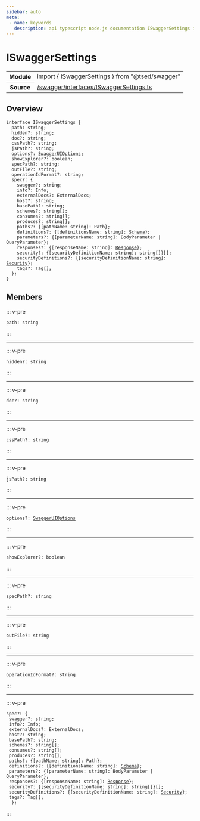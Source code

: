 ```yaml
---
sidebar: auto
meta:
 - name: keywords
   description: api typescript node.js documentation ISwaggerSettings interface
---
```

# ISwaggerSettings <Badge text="Interface" type="interface"/>
<!-- Summary -->
<section class="symbol-info"><table class="is-full-width"><tbody><tr><th>Module</th><td><div class="lang-typescript"><span class="token keyword">import</span> { ISwaggerSettings }&nbsp;<span class="token keyword">from</span>&nbsp;<span class="token string">"@tsed/swagger"</span></div></td></tr><tr><th>Source</th><td><a href="https://github.com/Romakita/ts-express-decorators/blob/v4.30.1/src//swagger/interfaces/ISwaggerSettings.ts#L0-L0">/swagger/interfaces/ISwaggerSettings.ts</a></td></tr></tbody></table></section>

<!-- Overview -->
## Overview


<pre><code class="typescript-lang "><span class="token keyword">interface</span> ISwaggerSettings <span class="token punctuation">{</span>
  path<span class="token punctuation">:</span> <span class="token keyword">string</span><span class="token punctuation">;</span>
  hidden?<span class="token punctuation">:</span> <span class="token keyword">string</span><span class="token punctuation">;</span>
  doc?<span class="token punctuation">:</span> <span class="token keyword">string</span><span class="token punctuation">;</span>
  cssPath?<span class="token punctuation">:</span> <span class="token keyword">string</span><span class="token punctuation">;</span>
  jsPath?<span class="token punctuation">:</span> <span class="token keyword">string</span><span class="token punctuation">;</span>
  options?<span class="token punctuation">:</span> <a href="/api/swagger/interfaces/SwaggerUIOptions.html"><span class="token">SwaggerUIOptions</span></a><span class="token punctuation">;</span>
  showExplorer?<span class="token punctuation">:</span> <span class="token keyword">boolean</span><span class="token punctuation">;</span>
  specPath?<span class="token punctuation">:</span> <span class="token keyword">string</span><span class="token punctuation">;</span>
  outFile?<span class="token punctuation">:</span> <span class="token keyword">string</span><span class="token punctuation">;</span>
  operationIdFormat?<span class="token punctuation">:</span> <span class="token keyword">string</span><span class="token punctuation">;</span>
  spec?<span class="token punctuation">:</span> <span class="token punctuation">{</span>
    swagger?<span class="token punctuation">:</span> <span class="token keyword">string</span><span class="token punctuation">;</span>
    info?<span class="token punctuation">:</span> Info<span class="token punctuation">;</span>
    externalDocs?<span class="token punctuation">:</span> ExternalDocs<span class="token punctuation">;</span>
    host?<span class="token punctuation">:</span> <span class="token keyword">string</span><span class="token punctuation">;</span>
    basePath?<span class="token punctuation">:</span> <span class="token keyword">string</span><span class="token punctuation">;</span>
    schemes?<span class="token punctuation">:</span> <span class="token keyword">string</span><span class="token punctuation">[</span><span class="token punctuation">]</span><span class="token punctuation">;</span>
    consumes?<span class="token punctuation">:</span> <span class="token keyword">string</span><span class="token punctuation">[</span><span class="token punctuation">]</span><span class="token punctuation">;</span>
    produces?<span class="token punctuation">:</span> <span class="token keyword">string</span><span class="token punctuation">[</span><span class="token punctuation">]</span><span class="token punctuation">;</span>
    paths?<span class="token punctuation">:</span> <span class="token punctuation">{</span><span class="token punctuation">[</span>pathName<span class="token punctuation">:</span> <span class="token keyword">string</span><span class="token punctuation">]</span><span class="token punctuation">:</span> Path<span class="token punctuation">}</span><span class="token punctuation">;</span>
    definitions?<span class="token punctuation">:</span> <span class="token punctuation">{</span><span class="token punctuation">[</span>definitionsName<span class="token punctuation">:</span> <span class="token keyword">string</span><span class="token punctuation">]</span><span class="token punctuation">:</span> <a href="/api/common/jsonschema/decorators/Schema.html"><span class="token">Schema</span></a><span class="token punctuation">}</span><span class="token punctuation">;</span>
    parameters?<span class="token punctuation">:</span> <span class="token punctuation">{</span><span class="token punctuation">[</span>parameterName<span class="token punctuation">:</span> <span class="token keyword">string</span><span class="token punctuation">]</span><span class="token punctuation">:</span> BodyParameter | QueryParameter<span class="token punctuation">}</span><span class="token punctuation">;</span>
    responses?<span class="token punctuation">:</span> <span class="token punctuation">{</span><span class="token punctuation">[</span>responseName<span class="token punctuation">:</span> <span class="token keyword">string</span><span class="token punctuation">]</span><span class="token punctuation">:</span> <a href="/api/common/filters/decorators/Response.html"><span class="token">Response</span></a><span class="token punctuation">}</span><span class="token punctuation">;</span>
    security?<span class="token punctuation">:</span> <span class="token punctuation">{</span><span class="token punctuation">[</span>securityDefinitionName<span class="token punctuation">:</span> <span class="token keyword">string</span><span class="token punctuation">]</span><span class="token punctuation">:</span> <span class="token keyword">string</span><span class="token punctuation">[</span><span class="token punctuation">]</span><span class="token punctuation">}</span><span class="token punctuation">[</span><span class="token punctuation">]</span><span class="token punctuation">;</span>
    securityDefinitions?<span class="token punctuation">:</span> <span class="token punctuation">{</span><span class="token punctuation">[</span>securityDefinitionName<span class="token punctuation">:</span> <span class="token keyword">string</span><span class="token punctuation">]</span><span class="token punctuation">:</span> <a href="/api/swagger/decorators/Security.html"><span class="token">Security</span></a><span class="token punctuation">}</span><span class="token punctuation">;</span>
    tags?<span class="token punctuation">:</span> Tag<span class="token punctuation">[</span><span class="token punctuation">]</span><span class="token punctuation">;</span>
  <span class="token punctuation">}</span><span class="token punctuation">;</span>
<span class="token punctuation">}</span></code></pre>



<!-- Members -->




## Members


::: v-pre

<div class="method-overview">
<pre><code class="typescript-lang ">path<span class="token punctuation">:</span> <span class="token keyword">string</span></code></pre>

</div>



:::



***



::: v-pre

<div class="method-overview">
<pre><code class="typescript-lang ">hidden?<span class="token punctuation">:</span> <span class="token keyword">string</span></code></pre>

</div>



:::



***



::: v-pre

<div class="method-overview">
<pre><code class="typescript-lang ">doc?<span class="token punctuation">:</span> <span class="token keyword">string</span></code></pre>

</div>



:::



***



::: v-pre

<div class="method-overview">
<pre><code class="typescript-lang ">cssPath?<span class="token punctuation">:</span> <span class="token keyword">string</span></code></pre>

</div>



:::



***



::: v-pre

<div class="method-overview">
<pre><code class="typescript-lang ">jsPath?<span class="token punctuation">:</span> <span class="token keyword">string</span></code></pre>

</div>



:::



***



::: v-pre

<div class="method-overview">
<pre><code class="typescript-lang ">options?<span class="token punctuation">:</span> <a href="/api/swagger/interfaces/SwaggerUIOptions.html"><span class="token">SwaggerUIOptions</span></a></code></pre>

</div>



:::



***



::: v-pre

<div class="method-overview">
<pre><code class="typescript-lang ">showExplorer?<span class="token punctuation">:</span> <span class="token keyword">boolean</span></code></pre>

</div>



:::



***



::: v-pre

<div class="method-overview">
<pre><code class="typescript-lang ">specPath?<span class="token punctuation">:</span> <span class="token keyword">string</span></code></pre>

</div>



:::



***



::: v-pre

<div class="method-overview">
<pre><code class="typescript-lang ">outFile?<span class="token punctuation">:</span> <span class="token keyword">string</span></code></pre>

</div>



:::



***



::: v-pre

<div class="method-overview">
<pre><code class="typescript-lang ">operationIdFormat?<span class="token punctuation">:</span> <span class="token keyword">string</span></code></pre>

</div>



:::



***



::: v-pre

<div class="method-overview">
<pre><code class="typescript-lang ">spec?<span class="token punctuation">:</span> <span class="token punctuation">{</span>
 swagger?<span class="token punctuation">:</span> <span class="token keyword">string</span><span class="token punctuation">;</span>
 info?<span class="token punctuation">:</span> Info<span class="token punctuation">;</span>
 externalDocs?<span class="token punctuation">:</span> ExternalDocs<span class="token punctuation">;</span>
 host?<span class="token punctuation">:</span> <span class="token keyword">string</span><span class="token punctuation">;</span>
 basePath?<span class="token punctuation">:</span> <span class="token keyword">string</span><span class="token punctuation">;</span>
 schemes?<span class="token punctuation">:</span> <span class="token keyword">string</span><span class="token punctuation">[</span><span class="token punctuation">]</span><span class="token punctuation">;</span>
 consumes?<span class="token punctuation">:</span> <span class="token keyword">string</span><span class="token punctuation">[</span><span class="token punctuation">]</span><span class="token punctuation">;</span>
 produces?<span class="token punctuation">:</span> <span class="token keyword">string</span><span class="token punctuation">[</span><span class="token punctuation">]</span><span class="token punctuation">;</span>
 paths?<span class="token punctuation">:</span> <span class="token punctuation">{</span><span class="token punctuation">[</span>pathName<span class="token punctuation">:</span> <span class="token keyword">string</span><span class="token punctuation">]</span><span class="token punctuation">:</span> Path<span class="token punctuation">}</span><span class="token punctuation">;</span>
 definitions?<span class="token punctuation">:</span> <span class="token punctuation">{</span><span class="token punctuation">[</span>definitionsName<span class="token punctuation">:</span> <span class="token keyword">string</span><span class="token punctuation">]</span><span class="token punctuation">:</span> <a href="/api/common/jsonschema/decorators/Schema.html"><span class="token">Schema</span></a><span class="token punctuation">}</span><span class="token punctuation">;</span>
 parameters?<span class="token punctuation">:</span> <span class="token punctuation">{</span><span class="token punctuation">[</span>parameterName<span class="token punctuation">:</span> <span class="token keyword">string</span><span class="token punctuation">]</span><span class="token punctuation">:</span> BodyParameter | QueryParameter<span class="token punctuation">}</span><span class="token punctuation">;</span>
 responses?<span class="token punctuation">:</span> <span class="token punctuation">{</span><span class="token punctuation">[</span>responseName<span class="token punctuation">:</span> <span class="token keyword">string</span><span class="token punctuation">]</span><span class="token punctuation">:</span> <a href="/api/common/filters/decorators/Response.html"><span class="token">Response</span></a><span class="token punctuation">}</span><span class="token punctuation">;</span>
 security?<span class="token punctuation">:</span> <span class="token punctuation">{</span><span class="token punctuation">[</span>securityDefinitionName<span class="token punctuation">:</span> <span class="token keyword">string</span><span class="token punctuation">]</span><span class="token punctuation">:</span> <span class="token keyword">string</span><span class="token punctuation">[</span><span class="token punctuation">]</span><span class="token punctuation">}</span><span class="token punctuation">[</span><span class="token punctuation">]</span><span class="token punctuation">;</span>
 securityDefinitions?<span class="token punctuation">:</span> <span class="token punctuation">{</span><span class="token punctuation">[</span>securityDefinitionName<span class="token punctuation">:</span> <span class="token keyword">string</span><span class="token punctuation">]</span><span class="token punctuation">:</span> <a href="/api/swagger/decorators/Security.html"><span class="token">Security</span></a><span class="token punctuation">}</span><span class="token punctuation">;</span>
 tags?<span class="token punctuation">:</span> Tag<span class="token punctuation">[</span><span class="token punctuation">]</span><span class="token punctuation">;</span>
  <span class="token punctuation">}</span><span class="token punctuation">;</span></code></pre>

</div>



:::